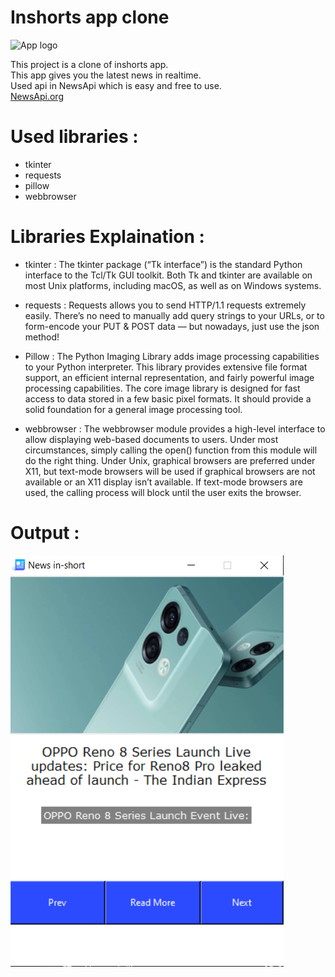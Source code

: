 # Inshorts app clone

<img src="https://cdn-icons-png.flaticon.com/512/7960/7960551.png" alt="App logo"
style="width:150px;height:150px;">

This project is a clone of inshorts app.<br>
This app gives you the latest news in realtime.<br>
Used api in NewsApi which is easy and free to use.<br>
<a href = 'https://newsapi.org/'>NewsApi.org</a>

# Used libraries :
- tkinter
- requests
- pillow
- webbrowser

# Libraries Explaination :
- tkinter : The tkinter package (“Tk interface”) is the standard Python interface to the Tcl/Tk GUI toolkit.
Both Tk and tkinter are available on most Unix platforms, including macOS, as well as on Windows systems.

- requests : Requests allows you to send HTTP/1.1 requests extremely easily. There’s no need to manually add
query strings to your URLs, or to form-encode your PUT & POST data — but nowadays, just use the json method!

- Pillow : The Python Imaging Library adds image processing capabilities to your Python interpreter.
This library provides extensive file format support, an efficient internal representation, and fairly 
powerful image processing capabilities. The core image library is designed for fast access to data stored in a few 
basic pixel formats. It should provide a solid foundation for a general image processing tool.

- webbrowser : The webbrowser module provides a high-level interface to allow displaying web-based documents to users. 
Under most circumstances, simply calling the open() function from this module will do the right thing. Under Unix, graphical 
browsers are preferred under X11, but text-mode browsers will be used if graphical browsers are not available or an X11 display isn’t available. 
If text-mode browsers are used, the calling process will block until the user exits the browser.

# Output :
<img src="https://github.com/sahilbhaidkar444/inshorts_news_clone/blob/main/output/news_output.PNG?raw=true" alt="Output">
